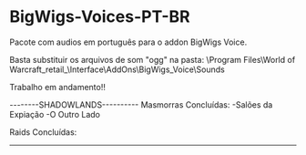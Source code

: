 # BigWigs-Voices-PT-BR
Pacote com audios em português para o addon BigWigs Voice.

Basta substituir os arquivos de som "ogg" na pasta:
\Program Files\World of Warcraft\_retail_\Interface\AddOns\BigWigs_Voice\Sounds


Trabalho em andamento!!

--------SHADOWLANDS----------
Masmorras Concluídas:
-Salões da Expiação
-O Outro Lado

Raids Concluídas:

-----------------------------
